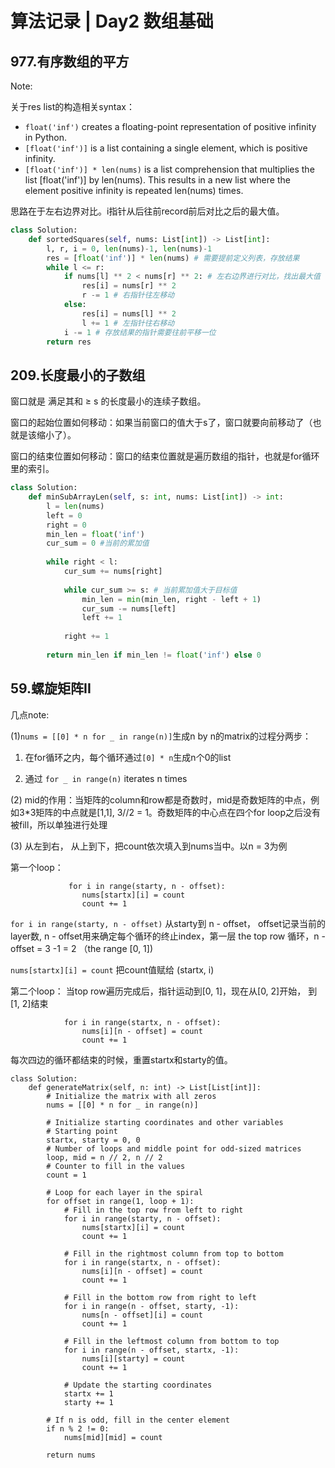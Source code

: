 # 算法记录 | Day2 数组基础

## 977.有序数组的平方

Note: 

关于res list的构造相关syntax：

- `float('inf')` creates a floating-point representation of positive infinity in Python. 
- `[float('inf')]` is a list containing a single element, which is positive infinity.
- `[float('inf')] * len(nums)` is a list comprehension that multiplies the list [float('inf')] by len(nums). This results in a new list where the element positive infinity is repeated len(nums) times.

思路在于左右边界对比。i指针从后往前record前后对比之后的最大值。
```Python
class Solution:
    def sortedSquares(self, nums: List[int]) -> List[int]:
        l, r, i = 0, len(nums)-1, len(nums)-1
        res = [float('inf')] * len(nums) # 需要提前定义列表，存放结果
        while l <= r:
            if nums[l] ** 2 < nums[r] ** 2: # 左右边界进行对比，找出最大值
                res[i] = nums[r] ** 2
                r -= 1 # 右指针往左移动
            else:
                res[i] = nums[l] ** 2
                l += 1 # 左指针往右移动
            i -= 1 # 存放结果的指针需要往前平移一位
        return res

```

## 209.长度最小的子数组 
窗口就是 满足其和 ≥ s 的长度最小的连续子数组。

窗口的起始位置如何移动：如果当前窗口的值大于s了，窗口就要向前移动了（也就是该缩小了）。

窗口的结束位置如何移动：窗口的结束位置就是遍历数组的指针，也就是for循环里的索引。
``` python
class Solution:
    def minSubArrayLen(self, s: int, nums: List[int]) -> int:
        l = len(nums)
        left = 0
        right = 0
        min_len = float('inf')
        cur_sum = 0 #当前的累加值
        
        while right < l:
            cur_sum += nums[right]
            
            while cur_sum >= s: # 当前累加值大于目标值
                min_len = min(min_len, right - left + 1)
                cur_sum -= nums[left]
                left += 1
            
            right += 1
        
        return min_len if min_len != float('inf') else 0
```
## 59.螺旋矩阵II 
几点note:

 (1)`nums = [[0] * n for _ in range(n)]`生成n by n的matrix的过程分两步：
 1. 在for循环之内，每个循环通过`[0] * n`生成n个0的list

 2. 通过 `for _ in range(n)` iterates n times

 (2) mid的作用：当矩阵的column和row都是奇数时，mid是奇数矩阵的中点，例如3*3矩阵的中点就是[1,1], 3//2 = 1。奇数矩阵的中心点在四个for loop之后没有被fill，所以单独进行处理
 
 (3) 从左到右， 从上到下，把count依次填入到nums当中。以n = 3为例
 
 第一个loop：
```
             for i in range(starty, n - offset):
                nums[startx][i] = count
                count += 1
```
            
`for i in range(starty, n - offset)` 从starty到 n - offset， offset记录当前的layer数, n - offset用来确定每个循环的终止index，第一层 the top row 循环，n - offset = 3 -1 = 2 （the range [0, 1])

`nums[startx][i] = count` 把count值赋给 (startx, i)

第二个loop：
当top row遍历完成后，指针运动到[0, 1]，现在从[0, 2]开始， 到[1, 2]结束
```
            for i in range(startx, n - offset):
                nums[i][n - offset] = count
                count += 1
```
每次四边的循环都结束的时候，重置startx和starty的值。

```
class Solution:
    def generateMatrix(self, n: int) -> List[List[int]]:
        # Initialize the matrix with all zeros
        nums = [[0] * n for _ in range(n)]
        
        # Initialize starting coordinates and other variables
        # Starting point
        startx, starty = 0, 0
        # Number of loops and middle point for odd-sized matrices
        loop, mid = n // 2, n // 2
        # Counter to fill in the values
        count = 1 

        # Loop for each layer in the spiral
        for offset in range(1, loop + 1):
            # Fill in the top row from left to right
            for i in range(starty, n - offset):
                nums[startx][i] = count
                count += 1

            # Fill in the rightmost column from top to bottom
            for i in range(startx, n - offset):
                nums[i][n - offset] = count
                count += 1

            # Fill in the bottom row from right to left
            for i in range(n - offset, starty, -1):
                nums[n - offset][i] = count
                count += 1

            # Fill in the leftmost column from bottom to top
            for i in range(n - offset, startx, -1):
                nums[i][starty] = count
                count += 1

            # Update the starting coordinates
            startx += 1
            starty += 1

        # If n is odd, fill in the center element
        if n % 2 != 0:
            nums[mid][mid] = count

        return nums
```


